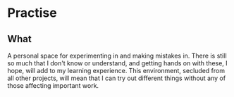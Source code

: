 # Practise

## What
A personal space for experimenting in and making mistakes in.
There is still so much that I don't know or understand, and getting hands on with these, I hope, will add to my learning experience. This environment, secluded from all other projects, will mean that I can try out different things without any of those affecting important work.

